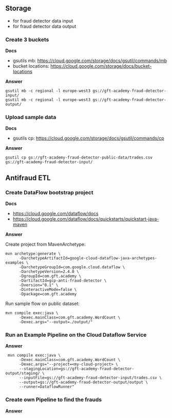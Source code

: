 ## Storage 
 - for fraud detector data input
 - for fraud detector data output

### Create 3 buckets

**Docs**
- gsutils mb: https://cloud.google.com/storage/docs/gsutil/commands/mb 
- bucket locations: https://cloud.google.com/storage/docs/bucket-locations

**Answer**

```
gsutil mb -c regional -l europe-west3 gs://gft-academy-fraud-detector-input/
gsutil mb -c regional -l europe-west3 gs://gft-academy-fraud-detector-output/
```

### Upload sample data

**Docs**
- gsutils cp: https://cloud.google.com/storage/docs/gsutil/commands/cp

**Answer**

```
gsutil cp gs://gft-academy-fraud-detector-public-data/trades.csv gs://gft-academy-fraud-detector-input/
```

## Antifraud ETL

### Create DataFlow bootstrap project

**Docs**
- https://cloud.google.com/dataflow/docs
- https://cloud.google.com/dataflow/docs/quickstarts/quickstart-java-maven


**Answer**

Create project from MavenArchetype:

```
mvn archetype:generate \
      -DarchetypeArtifactId=google-cloud-dataflow-java-archetypes-examples \
      -DarchetypeGroupId=com.google.cloud.dataflow \
      -DarchetypeVersion=2.4.0 \
      -DgroupId=com.gft.academy \
      -DartifactId=gcp-anti-fraud-detector \
      -Dversion="0.1" \
      -DinteractiveMode=false \
      -Dpackage=com.gft.academy
```

Run sample flow on public dataset:

```
mvn compile exec:java \
      -Dexec.mainClass=com.gft.academy.WordCount \
      -Dexec.args="--output=./output/"
```

### Run an Example Pipeline on the Cloud Dataflow Service ###

**Answer**

```
 mvn compile exec:java \
      -Dexec.mainClass=com.gft.academy.WordCount \
      -Dexec.args="--project=<my-cloud-project> \
      --stagingLocation=gs://gft-academy-fraud-detector-output/staging/ \
      --inputFile=gs://gft-academy-fraud-detector-input/trades.csv \
      --output=gs://gft-academy-fraud-detector-output/output \
      --runner=DataflowRunner"
```

### Create own Pipeline to find the frauds ###

**Answer**

```

```
